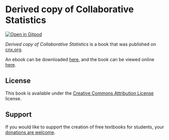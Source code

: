 # Derived copy of Collaborative Statistics

[![Open in Gitpod](https://gitpod.io/button/open-in-gitpod.svg)](https://gitpod.io/from-referrer/)

_Derived copy of Collaborative Statistics_ is a book that was published on [cnx.org](https://cnx.org/).

An ebook can be downloaded [here](https://github.com/cnx-user-books/cnxbook-derived-copy-of-collaborative-statistics/releases/latest), and the book can be viewed online [here](https://github.com/cnx-user-books/cnxbook-derived-copy-of-collaborative-statistics/releases/latest).

## License
This book is available under the [Creative Commons Attribution License](./LICENSE) license.

## Support
If you would like to support the creation of free textbooks for students, your [donations are welcome](https://riceconnect.rice.edu/donation/support-openstax-banner).
